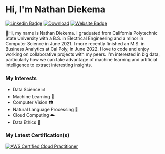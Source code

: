 # Hi, I'm Nathan Diekema
[![Linkedin Badge](https://img.shields.io/badge/-LinkedIn-blue?style=flat-square&logo=Linkedin&logoColor=white&link=https://www.linkedin.com/in/nathandiekema/)](https://www.linkedin.com/in/nathandiekema/)
[![Download](https://img.shields.io/badge/Download-%20Resume-green)](https://ndiekema.github.io/images/Nathan_Diekema_Resume.pdf)
[![Website Badge](https://img.shields.io/badge/Portfolio-Access%20Website-green)](https://ndiekema.github.io/)


👋Hi, my name is Nathan Diekema.
I graduated from California Polytechnic State University with a 
B.S. in Electrical Engineering and a minor in Computer Science in June 2021.
I more recently finished an M.S. in Business Analytics at Cal Poly, in June 2022. 
I love to code and enjoy working on collaborative projects with my 
peers. I'm interested in big data, particularly how we can take advantage of
machine learning and artificial intelligence to extract interesting insights.

### My Interests
- Data Science :bar_chart:
- Machine Learning :brain:
- Computer Vision :camera:
- Natural Language Processing :bookmark_tabs:
- Cloud Computing :cloud:
- Data Ethics :thought_balloon:

### My Latest Certification(s)
[![AWS Certified Cloud Practitioner](https://images.credly.com/size/120x120/images/00634f82-b07f-4bbd-a6bb-53de397fc3a6/image.png)](https://www.credly.com/badges/3946fbbe-602d-4c1a-8d1c-3a370619ea5d?source=linked_in_profile)

<!---
ndiekema/ndiekema is a ✨ special ✨ repository because its `README.md` (this file) appears on your GitHub profile.
You can click the Preview link to take a look at your changes.
--->
